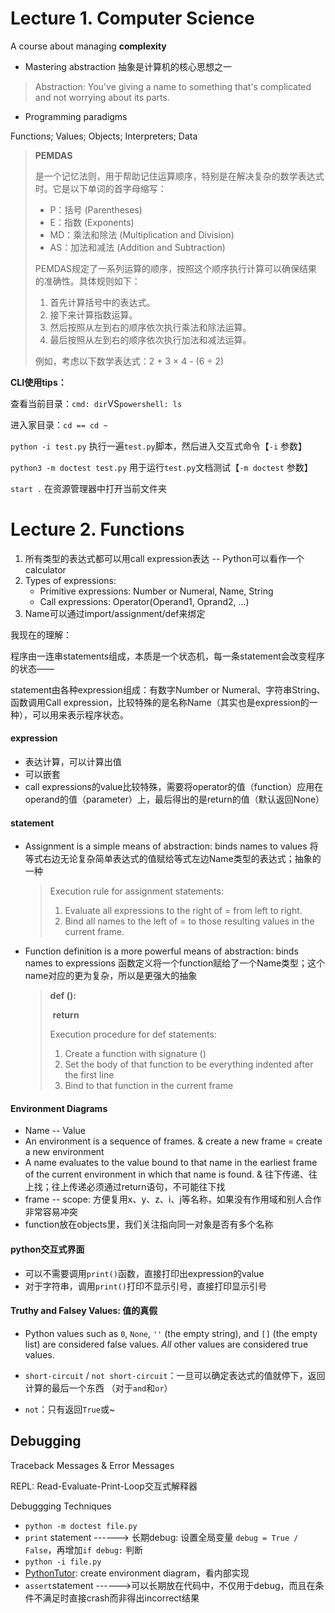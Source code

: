 # Lecture 1. Computer Science

A course about managing **complexity** 

- Mastering abstraction 抽象是计算机的核心思想之一

> Abstraction: You've giving a name to something that's complicated  and not worrying about its parts.

- Programming paradigms

Functions; Values; Objects; Interpreters; Data

> **PEMDAS**
>
> 是一个记忆法则，用于帮助记住运算顺序，特别是在解决复杂的数学表达式时。它是以下单词的首字母缩写：
>
> - P：括号 (Parentheses)
> - E：指数 (Exponents)
> - MD：乘法和除法 (Multiplication and Division)
> - AS：加法和减法 (Addition and Subtraction)
>
> PEMDAS规定了一系列运算的顺序，按照这个顺序执行计算可以确保结果的准确性。具体规则如下：
>
> 1. 首先计算括号中的表达式。
> 2. 接下来计算指数运算。
> 3. 然后按照从左到右的顺序依次执行乘法和除法运算。
> 4. 最后按照从左到右的顺序依次执行加法和减法运算。
>
> 例如，考虑以下数学表达式：2 + 3 × 4 - (6 ÷ 2)

**CLI使用tips：**

查看当前目录：`cmd: dir`VS`powershell: ls`

进入家目录：`cd == cd ~`

`python -i test.py` 执行一遍`test.py`脚本，然后进入交互式命令【`-i` 参数】

`python3 -m doctest test.py` 用于运行`test.py`文档测试【`-m doctest` 参数】

`start .` 在资源管理器中打开当前文件夹

# Lecture 2. Functions

1. 所有类型的表达式都可以用call expression表达 -- Python可以看作一个calculator
2. Types of expressions: 
   - Primitive expressions: Number or Numeral, Name, String
   - Call expressions: Operator(Operand1, Oprand2, ...)
3. Name可以通过import/assignment/def来绑定

我现在的理解：

程序由一连串statements组成，本质是一个状态机，每一条statement会改变程序的状态——

statement由各种expression组成：有数字Number or Numeral、字符串String、函数调用Call expression，比较特殊的是名称Name（其实也是expression的一种），可以用来表示程序状态。

#### expression

- 表达计算，可以计算出值
- 可以嵌套
- call expressions的value比较特殊，需要将operator的值（function）应用在operand的值（parameter）上，最后得出的是return的值（默认返回None）

#### statement

- Assignment is a simple means of abstraction: binds names to values 将等式右边无论复杂简单表达式的值赋给等式左边Name类型的表达式；抽象的一种

  > Execution rule for assignment statements: 
  >
  > 1. Evaluate all expressions to the right of = from left to right.  
  > 2. Bind all names to the left of = to those resulting values in the current frame. 

- Function definition is a more powerful means of abstraction: binds names to expressions 函数定义将一个function赋给了一个Name类型；这个name对应的更为复杂，所以是更强大的抽象

  > **def <name>(<formal parameters>):**
  >
  > ​    **return <return expression>** 
  >
  > Execution procedure for def statements: 
  >
  > 1. Create a function with signature () 
  > 2. Set the body of that function to be everything indented after the first line  
  > 1. Bind <name> to that function in the current frame

#### Environment Diagrams

- Name -- Value
- An environment is a sequence of frames.  & create a new frame = create a new environment
- A name evaluates to the value bound to that name in the earliest frame of the current  environment in which that name is found.  & 往下传递、往上找；往上传递必须通过return语句，不可能往下找
- frame -- scope: 方便复用x、y、z、i、j等名称，如果没有作用域和别人合作非常容易冲突
- function放在objects里，我们关注指向同一对象是否有多个名称

#### python交互式界面

- 可以不需要调用`print()`函数，直接打印出expression的value
- 对于字符串，调用`print()`打印不显示引号，直接打印显示引号

#### Truthy and Falsey Values: 值的真假

- Python values such as `0`, `None`, `''` (the empty string), and `[]` (the empty list) are considered false values. *All* other values are considered true values.

- `short-circuit` / `not short-circuit`：一旦可以确定表达式的值就停下，返回计算的最后一个东西 （对于`and`和`or`）
- `not`：只有返回`True`或~

## Debugging

Traceback Messages & Error Messages

REPL: Read-Evaluate-Print-Loop交互式解释器

Debuggging Techniques

- `python -m doctest file.py`
- `print` statement ------> 长期debug: 设置全局变量 `debug = True / False`，再增加`if debug:` 判断
- `python -i file.py`
- [PythonTutor](https://pythontutor.com/cp/composingprograms.html#mode=edit):  create environment diagram，看内部实现
- `assert`statement ------>可以长期放在代码中，不仅用于debug，而且在条件不满足时直接crash而非得出incorrect结果
